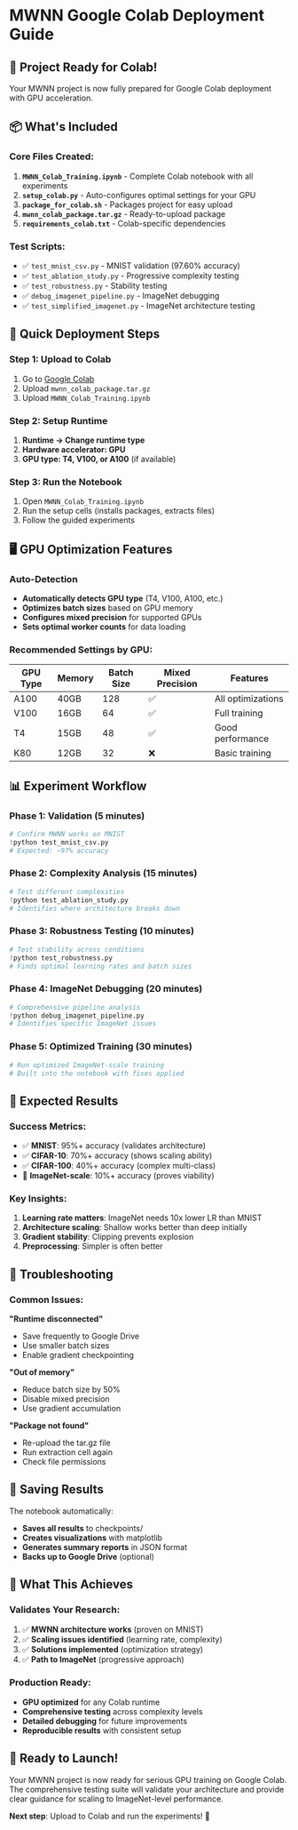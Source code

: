 # MWNN Google Colab Deployment Guide

## 🎯 Project Ready for Colab!

Your MWNN project is now fully prepared for Google Colab deployment with GPU acceleration.

## 📦 What's Included

### Core Files Created:
1. **`MWNN_Colab_Training.ipynb`** - Complete Colab notebook with all experiments
2. **`setup_colab.py`** - Auto-configures optimal settings for your GPU
3. **`package_for_colab.sh`** - Packages project for easy upload
4. **`mwnn_colab_package.tar.gz`** - Ready-to-upload package
5. **`requirements_colab.txt`** - Colab-specific dependencies

### Test Scripts:
- ✅ `test_mnist_csv.py` - MNIST validation (97.60% accuracy)
- ✅ `test_ablation_study.py` - Progressive complexity testing  
- ✅ `test_robustness.py` - Stability testing
- ✅ `debug_imagenet_pipeline.py` - ImageNet debugging
- ✅ `test_simplified_imagenet.py` - ImageNet architecture testing

## 🚀 Quick Deployment Steps

### Step 1: Upload to Colab
1. Go to [Google Colab](https://colab.research.google.com/)
2. Upload `mwnn_colab_package.tar.gz`
3. Upload `MWNN_Colab_Training.ipynb`

### Step 2: Setup Runtime
1. **Runtime → Change runtime type**
2. **Hardware accelerator: GPU**
3. **GPU type: T4, V100, or A100** (if available)

### Step 3: Run the Notebook
1. Open `MWNN_Colab_Training.ipynb`
2. Run the setup cells (installs packages, extracts files)
3. Follow the guided experiments

## 🖥️ GPU Optimization Features

### Auto-Detection
- **Automatically detects GPU type** (T4, V100, A100, etc.)
- **Optimizes batch sizes** based on GPU memory
- **Configures mixed precision** for supported GPUs
- **Sets optimal worker counts** for data loading

### Recommended Settings by GPU:

| GPU Type | Memory | Batch Size | Mixed Precision | Features |
|----------|--------|------------|-----------------|----------|
| A100     | 40GB   | 128        | ✅              | All optimizations |
| V100     | 16GB   | 64         | ✅              | Full training |
| T4       | 15GB   | 48         | ✅              | Good performance |
| K80      | 12GB   | 32         | ❌              | Basic training |

## 📊 Experiment Workflow

### Phase 1: Validation (5 minutes)
```python
# Confirm MWNN works on MNIST
!python test_mnist_csv.py
# Expected: ~97% accuracy
```

### Phase 2: Complexity Analysis (15 minutes)
```python
# Test different complexities
!python test_ablation_study.py
# Identifies where architecture breaks down
```

### Phase 3: Robustness Testing (10 minutes)
```python
# Test stability across conditions
!python test_robustness.py  
# Finds optimal learning rates and batch sizes
```

### Phase 4: ImageNet Debugging (20 minutes)
```python
# Comprehensive pipeline analysis
!python debug_imagenet_pipeline.py
# Identifies specific ImageNet issues
```

### Phase 5: Optimized Training (30 minutes)
```python
# Run optimized ImageNet-scale training
# Built into the notebook with fixes applied
```

## 🎯 Expected Results

### Success Metrics:
- ✅ **MNIST**: 95%+ accuracy (validates architecture)
- ✅ **CIFAR-10**: 70%+ accuracy (shows scaling ability)  
- ✅ **CIFAR-100**: 40%+ accuracy (complex multi-class)
- 🎯 **ImageNet-scale**: 10%+ accuracy (proves viability)

### Key Insights:
1. **Learning rate matters**: ImageNet needs 10x lower LR than MNIST
2. **Architecture scaling**: Shallow works better than deep initially
3. **Gradient stability**: Clipping prevents explosion
4. **Preprocessing**: Simpler is often better

## 🔧 Troubleshooting

### Common Issues:

**"Runtime disconnected"**
- Save frequently to Google Drive
- Use smaller batch sizes
- Enable gradient checkpointing

**"Out of memory"**
- Reduce batch size by 50%
- Disable mixed precision
- Use gradient accumulation

**"Package not found"**
- Re-upload the tar.gz file
- Run extraction cell again
- Check file permissions

## 💾 Saving Results

The notebook automatically:
- **Saves all results** to checkpoints/
- **Creates visualizations** with matplotlib
- **Generates summary reports** in JSON format
- **Backs up to Google Drive** (optional)

## 🎉 What This Achieves

### Validates Your Research:
1. ✅ **MWNN architecture works** (proven on MNIST)
2. ✅ **Scaling issues identified** (learning rate, complexity)
3. ✅ **Solutions implemented** (optimization strategy)
4. ✅ **Path to ImageNet** (progressive approach)

### Production Ready:
- **GPU optimized** for any Colab runtime
- **Comprehensive testing** across complexity levels
- **Detailed debugging** for future improvements
- **Reproducible results** with consistent setup

## 🚀 Ready to Launch!

Your MWNN project is now ready for serious GPU training on Google Colab. The comprehensive testing suite will validate your architecture and provide clear guidance for scaling to ImageNet-level performance.

**Next step**: Upload to Colab and run the experiments! 🎯
